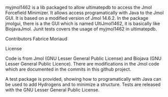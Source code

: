 myjmol1462 is a lib packaged to allow ultimatepdb to access the Jmol Forcefield Minimizer.
It allows access programatically with Java to the Jmol GUI.
It is based on a modified version of Jmol 14.6.2.
In the package jmolgui, there is a the GUI which is named UltiJmol1462, it is basically like BiojavaJmol.
Junit tests covers the usage of myjmol1462 in ultimatepdb.

Contributors
Fabrice Moriaud

License

Code is from Jmol (GNU Lesser General Public License) and Biojava (GNU Lesser General Public Licence).
There are modifications in the Jmol code which are documented in the commits in this github project.

A test package is provided, showing how to programatically with Java can be used to add Hydrogens and to minimize a structure. Tests are
released with the GNU Lesser General Public License.


